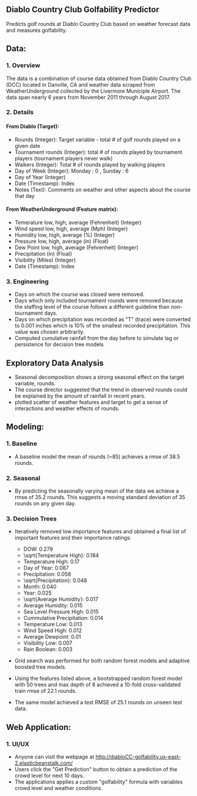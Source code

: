 ## Diablo Country Club Golfability Predictor
Predicts golf rounds at Diablo Country Club based on weather forecast data and measures golfability.



## Data:

### 1. Overview
The data is a combination of course data obtained from Diablo Country Club (DCC) located in Danville, CA and weather data scraped from WeatherUnderground collected by the Livermore Municiple Airport.  The data span nearly 6 years from November 2011 through August 2017.

### 2. Details
#### From Diablo (Target):
  * Rounds (Integer): Target variable - total # of golf rounds played on a given date
  * Tournament rounds (Integer): total # of rounds played by tournament players (tournament players never walk)
  * Walkers (Integer): Total # of rounds played by walking players
  * Day of Week (Integer): Monday : 0 , Sunday : 6
  * Day of Year (Integer)
  * Date (Timestamp): Index
  * Notes (Text): Comments on weather and other aspects about the course that day


#### From WeatherUnderground (Feature matrix):
  * Temerature low, high, average (Fehrenheit) (Integer)
  * Wind speed low, high, average (Mph) (Integer)
  * Humidity low, high, average (%) (Integer)
  * Pressure low, high, average (in) (Float)
  * Dew Point low, high, average (Fehrenheit) (Integer)
  * Precipitation (in) (Float)
  * Visibility (Miles) (Integer)
  * Date (Timestamp): Index

### 3. Engineering
  * Days on which the course was closed were removed.
  * Days which only included tournament rounds were removed because the staffing level of the course follows a different guideline than non-tournament days.
  * Days on which precipitation was recorded as "T" (trace) were converted to 0.001 inches which is 10% of the smallest recorded precipitation.  This value was chosen arbitrarily.
  * Computed cumulative rainfall from the day before to simulate lag or persistence for decision tree models



## Exploratory Data Analysis
  * Seasonal decomposition shows a strong seasonal effect on the target variable, rounds.
  * The course director suggested that the trend in observed rounds could be explained by the amount of rainfall in recent years.
  * plotted scatter of weather features and target to get a sense of interactions and weather effects of rounds.



## Modeling:

### 1. Baseline
  * A baseline model the mean of rounds (~85) achieves a rmse of 38.5 rounds.

### 2. Seasonal
  * By predicting the seasonally varying mean of the data we achieve a rmse of 35.2 rounds.  This suggests a moving standard deviation of 35 rounds on any given day.

### 3. Decision Trees
  * Iteratively removed low importance features and obtained a final list of important features and their importance ratings:
    - DOW: 0.279
    - \sqrt{Temperature High}: 0.184
    - Temperature High: 0.17
    - Day of Year: 0.087
    - Precipitation: 0.058
    - \sqrt{Precipitation}: 0.048
    - Month: 0.040
    - Year: 0.025
    - \sqrt{Average Humidity}: 0.017
    - Average Humidity: 0.015
    - Sea Level Pressure High: 0.015
    - Cummulative Precipitation: 0.014
    - Temperature Low: 0.013
    - Wind Speed High: 0.012
    - Average Dewpoint: 0.01
    - Visibility Low: 0.007
    - Rain Boolean: 0.003


  * Grid search was performed for both random forest models and adaptive boosted tree models.

  * Using the features listed above, a bootstrapped random forest model with 50 trees and max depth of 8 achieved a 10-fold cross-validated train rmse of 22.1 rounds.

  * The same model achieved a test RMSE of  25.1 rounds on unseen test data.



## Web Application:

### 1. UI/UX
  * Anyone can visit the webpage at http://diabloCC-golfability.us-east-2.elasticbeanstalk.com/
  * Users click the "Get Prediction" button to obtain a prediction of the crowd level for next 10 days.
  * The applications applies a custom "golfability" formula with variables crowd level and weather conditions.

